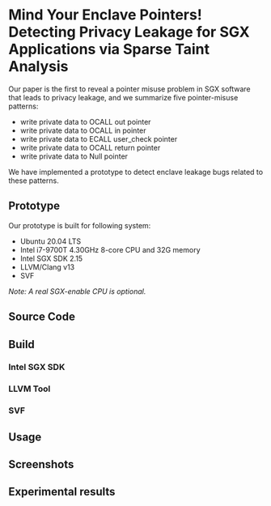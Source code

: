 # Mind Your Enclave Pointers! Detecting Privacy Leakage for SGX Applications via Sparse Taint Analysis
Our paper is the first to reveal a pointer misuse problem in SGX software that leads to privacy leakage, and we summarize five pointer-misuse patterns:
* write private data to OCALL out pointer
* write private data to OCALL in pointer
* write private data to ECALL user_check pointer
* write private data to OCALL return pointer
* write private data to Null pointer

We have implemented a prototype to detect enclave leakage bugs related to these patterns.
## Prototype
Our prototype is built for following system:
* Ubuntu 20.04 LTS
* Intel i7-9700T 4.30GHz 8-core CPU and 32G memory
* Intel SGX SDK 2.15
* LLVM/Clang v13
* SVF

*Note: A real SGX-enable CPU is optional.*

## Source Code
## Build
### Intel SGX SDK
### LLVM Tool
### SVF

## Usage

## Screenshots

## Experimental results
